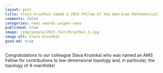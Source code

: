 ```yaml
---
layout: post
title: Slava Krushkal named a 2023 Fellow of the American Mathematical Society
comments: false
categories: news awards swiper-news
published: true
image: /img/people/2021-fall/Krushkal_S.jpg
image-alt: Slava Krushkal
good-md: true
---
```


Congratulations to our colleague Slava Krushkal who was named an AMS Fellow for contributions to low-dimensional topology and, in particular, the topology of 4-manifolds!